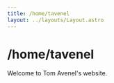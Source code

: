 ```yaml
---
title: /home/tavenel
layout: ../layouts/Layout.astro
---
```


# /home/tavenel

Welcome to Tom Avenel's website.
